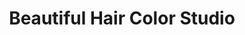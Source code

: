 ---
title: "Beautiful Hair Color Studio"
url: /port-orange/beautiful-hair-color-studio/
shop: hairdresser
---